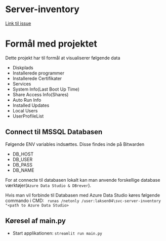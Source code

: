 # Server-inventory
[Link til issue](https://github.com/orgs/Randers-Kommune-Digitalisering/projects/16/views/1?pane=issue&itemId=70099167)

# Formål med projektet
Dette projekt har til formål at visualiserer følgende data
* Diskplads
* Installerede programmer
* Installerede Certifikater
* Services
* System Info(Last Boot Up Time)
* Share Access Info(Shares)
* Auto Run Info
* Installed Updates
* Local Users
* UserProfileList


## Connect til MSSQL Databasen
Følgende ENV variables indsættes. Disse findes inde på Bitwarden
* DB_HOST
* DB_USER
* DB_PASS
* DB_NAME

For at connecte til databasen lokalt kan man anvende forskellige database værktøjer(```Azure Data Studio & DBrever```). 

Hvis man vil forbinde til Databasen med Azure Data Studio køres følgende commando i CMD:
``` runas /netonly /user:laksen04\svc-server-inventory "<path to Azure Data Studio>```

## Køresel af main.py
* Start applikationen: ```streamlit run main.py```